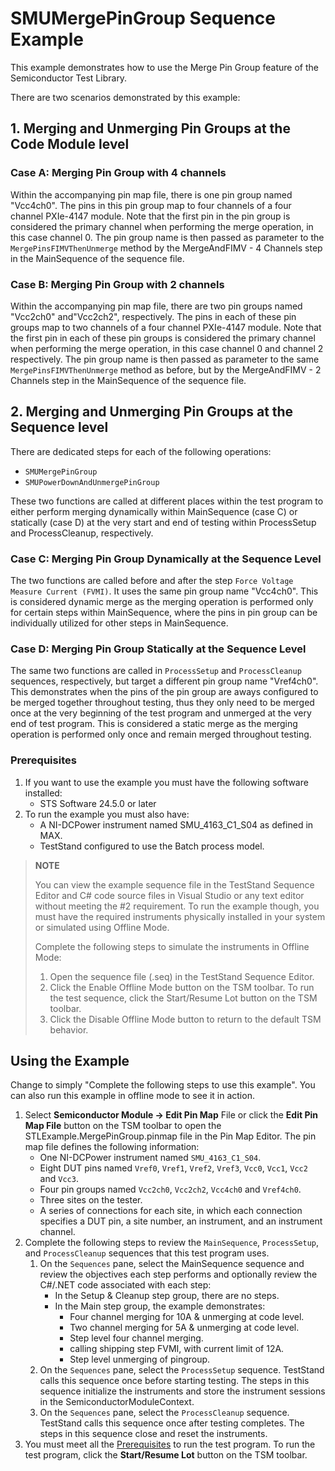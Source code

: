# SMUMergePinGroup Sequence Example

This example demonstrates how to use the Merge Pin Group feature of the Semiconductor Test Library.

There are two scenarios demonstrated by this example:

## 1. Merging and Unmerging Pin Groups at the Code Module level

### Case A: Merging Pin Group with 4 channels

Within the accompanying pin map file, there is one pin group named "Vcc4ch0". The pins in this pin group map to four channels of a four channel PXIe-4147 module. Note that the first pin in the pin group is considered the primary channel when performing the merge operation, in this case channel 0. The pin group name is then passed as parameter to the `MergePinsFIMVThenUnmerge` method by the MergeAndFIMV - 4 Channels step in the MainSequence of the sequence file.

### Case B: Merging Pin Group with 2 channels

Within the accompanying pin map file, there are two pin groups named "Vcc2ch0" and"Vcc2ch2", respectively. The pins in each of these pin groups map to two channels of a four channel PXIe-4147 module. Note that the first pin in each of these pin groups is considered the primary channel when performing the merge operation, in this case channel 0 and channel 2 respectively. The pin group name is then passed as parameter to the same `MergePinsFIMVThenUnmerge` method as before, but by the MergeAndFIMV - 2 Channels step in the MainSequence of the sequence file.

## 2. Merging and Unmerging Pin Groups at the Sequence level

There are dedicated steps for each of the following operations:

- `SMUMergePinGroup`
- `SMUPowerDownAndUnmergePinGroup`

These two functions are called at different places within the test program to either perform merging dynamically within MainSequence (case C) or statically (case D) at the very start and end of testing within ProcessSetup and ProcessCleanup, respectively.

### Case C: Merging Pin Group Dynamically at the Sequence Level

The two functions are called before and after the step `Force Voltage Measure Current (FVMI)`. It uses the same pin group name "Vcc4ch0". This is considered dynamic merge as the merging operation is performed only for certain steps within MainSequence, where the pins in pin group can be individually utilized for other steps in MainSequence.

### Case D: Merging Pin Group Statically at the Sequence Level

The same two functions are called in `ProcessSetup` and `ProcessCleanup` sequences, respectively, but target a different pin group name "Vref4ch0". This demonstrates when the pins of the pin group are aways configured to be merged together throughout testing, thus they only need to be merged once at the very beginning of the test program and unmerged at the very end of test program. This is considered a static merge as the merging operation is performed only once and remain merged throughout testing.

### Prerequisites

1. If you want to use the example you must have the following software installed:
   - STS Software 24.5.0 or later
2. To run the example you must also have:
   - A NI-DCPower instrument named SMU_4163_C1_S04 as defined in MAX.
   - TestStand configured to use the Batch process model.

> **NOTE**
>
> You can view the example sequence file in the TestStand Sequence Editor and C# code source files in Visual Studio or any text editor without meeting the #2 requirement.
> To run the example though, you must have the required instruments physically installed in your system or simulated using Offline Mode.
>
> Complete the following steps to simulate the instruments in Offline Mode:
>
> 1. Open the sequence file (.seq) in the TestStand Sequence Editor.
> 2. Click the Enable Offline Mode button on the TSM toolbar. To run the test sequence, click the Start/Resume Lot button on the TSM toolbar.
> 3. Click the Disable Offline Mode button to return to the default TSM behavior.

## Using the Example

Change to simply "Complete the following steps to use this example". You can also run this example in offline mode to see it in action.

1. Select **Semiconductor Module -> Edit Pin Map** File or click the **Edit Pin Map File** button on the TSM toolbar to open the STLExample.MergePinGroup.pinmap file in the Pin Map Editor.
The pin map file defines the following information:
   - One NI-DCPower instrument named `SMU_4163_C1_S04`.
   - Eight DUT pins named `Vref0`, `Vref1`, `Vref2`, `Vref3`, `Vcc0`, `Vcc1`, `Vcc2` and `Vcc3`.
   - Four pin groups named `Vcc2ch0`, `Vcc2ch2`, `Vcc4ch0` and `Vref4ch0`.
   - Three sites on the tester.
   - A series of connections for each site, in which each connection specifies a DUT pin, a site number, an instrument, and an instrument channel.
2. Complete the following steps to review the `MainSequence`, `ProcessSetup`, and `ProcessCleanup` sequences that this test program uses.
   1. On the `Sequences` pane, select the MainSequence sequence and review the objectives each step performs and optionally review the C#/.NET code associated with each step:
      - In the Setup & Cleanup step group, there are no steps.
      - In the Main step group, the example demonstrates:
         - Four channel merging for 10A & unmerging at code level.
         - Two channel merging for 5A & unmerging at code level.
         - Step level four channel merging.
         - calling shipping step FVMI, with current limit of 12A.
         - Step level unmerging of pingroup.
   2. On the `Sequences` pane, select the `ProcessSetup` sequence. TestStand calls this sequence once before starting testing. The steps in this sequence initialize the instruments and store the instrument sessions in the SemiconductorModuleContext.
   3. On the `Sequences` pane, select the `ProcessCleanup` sequence. TestStand calls this sequence once after testing completes. The steps in this sequence close and reset the instruments.
3. You must meet all the [Prerequisites](#prerequisites) to run the test program. To run the test program, click the **Start/Resume Lot** button on the TSM toolbar.
